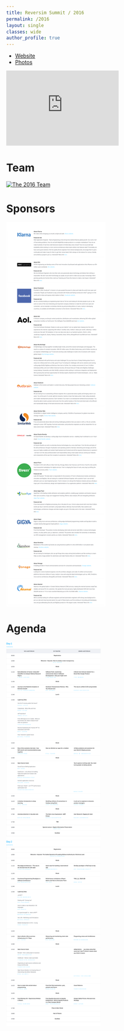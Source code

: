 ```yaml
---
title: Reversim Summit / 2016
permalink: /2016
layout: single
classes: wide
author_profile: true
---
```



* [Website](https://summit2016.reversim.com/)
* [Photos](https://photos.google.com/share/AF1QipPORYX7nOWI1AsG8wE8SDrKCi3llj81FxRS1aXKfVrt1oauBI_KIZKWaAb79JoJ1w?key=OFJXdVJyZHUzckRjbUY3UXgyWmNSWHQ3R1lIR2F3)

<iframe width="300" height="200" src="https://www.youtube.com/embed/videoseries?list=PLqXy0aX6TzQrwbJ_4hG_C9oGQmUDdB2gh" title="YouTube video player" frameborder="0" allow="accelerometer; autoplay; clipboard-write; encrypted-media; gyroscope; picture-in-picture" allowfullscreen></iframe>

# Team
[![The 2016 Team](/assets/images/2016-team.png)](https://summit2016.reversim.com/#team)

# Sponsors
[![The 2016 Sponsors](/assets/images/2016-sponsors.png)](https://summit2016.reversim.com/#sponsors)

# Agenda
[![The 2016 Agenda](/assets/images/2016-agenda.png)](https://summit2016.reversim.com/#schedule)
